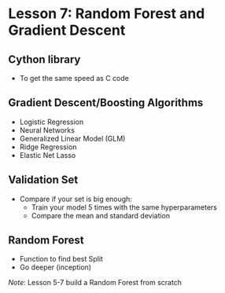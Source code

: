 # Lesson 7: Random Forest and Gradient Descent

## Cython library
- To get the same speed as C code

## Gradient Descent/Boosting Algorithms
- Logistic Regression
- Neural Networks
- Generalized Linear Model (GLM)
- Ridge Regression
- Elastic Net Lasso

## Validation Set
- Compare if your set is big enough:
	- Train your model 5 times with the same hyperparameters
	- Compare the mean and standard deviation

## Random Forest
- Function to find best Split
- Go deeper (inception)

_Note_: Lesson 5-7 build a Random Forest from scratch